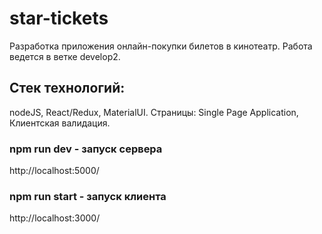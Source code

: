 # star-tickets

Разработка приложения онлайн-покупки билетов в кинотеатр. Работа ведется в ветке develop2.

## Стек технологий:
nodeJS, 
React/Redux, 
MaterialUI.
Страницы:
Single Page Application,
Клиентская валидация.

### npm run dev - запуск сервера

http://localhost:5000/

### npm run start - запуск клиента

http://localhost:3000/


